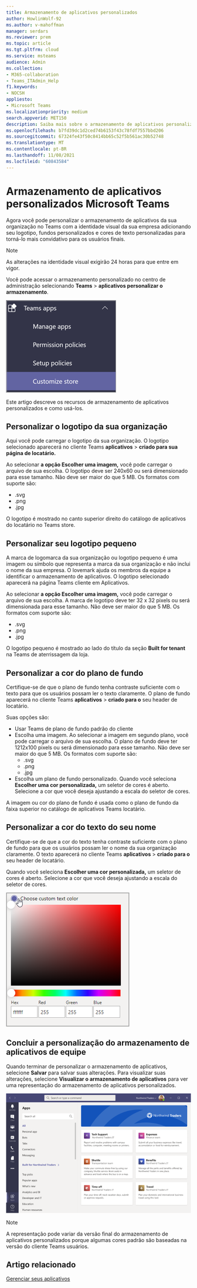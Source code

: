 ```yaml
---
title: Armazenamento de aplicativos personalizados
author: HowlinWolf-92
ms.author: v-mahoffman
manager: serdars
ms.reviewer: prem
ms.topic: article
ms.tgt.pltfrm: cloud
ms.service: msteams
audience: Admin
ms.collection:
- M365-collaboration
- Teams_ITAdmin_Help
f1.keywords:
- NOCSH
appliesto:
- Microsoft Teams
ms.localizationpriority: medium
search.appverid: MET150
description: Saiba mais sobre o armazenamento de aplicativos personalizados Microsoft Teams.
ms.openlocfilehash: b7fd39dc1d2ced74b6153f43c78fdf7557bbd206
ms.sourcegitcommit: 67324fe43f50c8414bb65c52f5b561ac30b52748
ms.translationtype: MT
ms.contentlocale: pt-BR
ms.lasthandoff: 11/08/2021
ms.locfileid: "60843584"
---
```

# <a name="custom-apps-store-in-microsoft-teams"></a>Armazenamento de aplicativos personalizados Microsoft Teams

Agora você pode personalizar o armazenamento de aplicativos da sua organização no Teams com a identidade visual da sua empresa adicionando seu logotipo, fundos personalizados e cores de texto personalizadas para torná-lo mais convidativo para os usuários finais.

> [!Note]
> As alterações na identidade visual exigirão 24 horas para que entre em vigor.

Você pode acessar o armazenamento personalizado no centro de administração selecionando **Teams**  >  **aplicativos personalizar o armazenamento**.

  ![Recurso de personalização do armazenamento de console de administrador realçado.](media/customize-app-store.png)

Este artigo descreve os recursos de armazenamento de aplicativos personalizados e como usá-los.

## <a name="customize-your-organization-logo"></a>Personalizar o logotipo da sua organização

<!-- Bookmark used by Context Sensitive Help (CSH). Do not delete. -->
<a name="orglogo"> </a>
<!-- Do not remove the bookmark link above. -->

Aqui você pode carregar o logotipo da sua organização. O logotipo selecionado aparecerá no cliente Teams **aplicativos**  >  **criado para sua página de locatário.**

Ao selecionar **a opção Escolher uma imagem,** você pode carregar o arquivo de sua escolha. O logotipo deve ser 240x60 ou será dimensionado para esse tamanho. Não deve ser maior do que 5 MB. Os formatos com suporte são:

- .svg
- .png
- .jpg

O logotipo é mostrado no canto superior direito do catálogo de aplicativos do locatário no Teams store.

## <a name="customize-your-small-logo"></a>Personalizar seu logotipo pequeno

<!-- Bookmark used by Context Sensitive Help (CSH). Do not delete. -->
<a name="orglogomark"> </a>
<!-- Do not remove the bookmark link above. -->

A marca de logomarca da sua organização ou logotipo pequeno é uma imagem ou símbolo que representa a marca da sua organização e não inclui o nome da sua empresa. O lovemark ajuda os membros da equipe a identificar o armazenamento de aplicativos. O logotipo selecionado aparecerá na página Teams cliente em Aplicativos.

Ao selecionar **a opção Escolher uma imagem,** você pode carregar o arquivo de sua escolha. A marca de logotipo deve ter 32 x 32 pixels ou será dimensionada para esse tamanho. Não deve ser maior do que 5 MB. Os formatos com suporte são:

- .svg
- .png
- .jpg

O logotipo pequeno é mostrado ao lado do título da seção **Built for tenant** na Teams de aterrissagem da loja.

## <a name="customize-the-background-color"></a>Personalizar a cor do plano de fundo

<!-- Bookmark used by Context Sensitive Help (CSH). Do not delete. -->
<a name="custombackground"> </a>
<!-- Do not remove the bookmark link above. -->

Certifique-se de que o plano de fundo tenha contraste suficiente com o texto para que os usuários possam ler o texto claramente. O plano de fundo aparecerá no cliente Teams **aplicativos**  >  **criado para o** seu header de locatário.

Suas opções são:

- Usar Teams de plano de fundo padrão do cliente
- Escolha uma imagem. Ao selecionar a imagem em segundo plano, você pode carregar o arquivo de sua escolha. O plano de fundo deve ter 1212x100 pixels ou será dimensionado para esse tamanho. Não deve ser maior do que 5 MB. Os formatos com suporte são:
  - .svg
  - .png
  - .jpg
- Escolha um plano de fundo personalizado. Quando você seleciona **Escolher uma cor personalizada,** um seletor de cores é aberto. Selecione a cor que você deseja ajustando a escala do seletor de cores.

A imagem ou cor do plano de fundo é usada como o plano de fundo da faixa superior no catálogo de aplicativos Teams locatário.

## <a name="customize-the-text-color-of-your-name"></a>Personalizar a cor do texto do seu nome

<!-- Bookmark used by Context Sensitive Help (CSH). Do not delete. -->
<a name="textcolor"> </a>
<!-- Do not remove the bookmark link above. -->

Certifique-se de que a cor do texto tenha contraste suficiente com o plano de fundo para que os usuários possam ler o nome da sua organização claramente. O texto aparecerá no cliente Teams **aplicativos**  >  **criado para o** seu header de locatário.

Quando você seleciona **Escolher uma cor personalizada,** um seletor de cores é aberto. Selecione a cor que você deseja ajustando a escala do seletor de cores.

 ![o selador de cores.](media/choose-a-custom-color.png)

## <a name="complete-the-customization-of-your-team-apps-store"></a>Concluir a personalização do armazenamento de aplicativos de equipe

Quando terminar de personalizar o armazenamento de aplicativos, selecione **Salvar** para salvar suas alterações.
Para visualizar suas alterações, selecione **Visualizar o armazenamento de aplicativos** para ver uma representação do armazenamento de aplicativos personalizados.

![visualização do armazenamento de aplicativos personalizados.](media/PowerAppsInStore650w.png)

> [!Note]
> A representação pode variar da versão final do armazenamento de aplicativos personalizados porque algumas cores padrão são baseadas na versão do cliente Teams usuários.

## <a name="related-article"></a>Artigo relacionado

[Gerenciar seus aplicativos](manage-apps.md)
